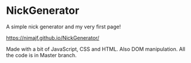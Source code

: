 # NickGenerator
A simple nick generator and my very first page!

https://nimajf.github.io/NickGenerator/

Made with a bit of JavaScript, CSS and HTML. Also DOM manipulation.
All the code is in Master branch.
